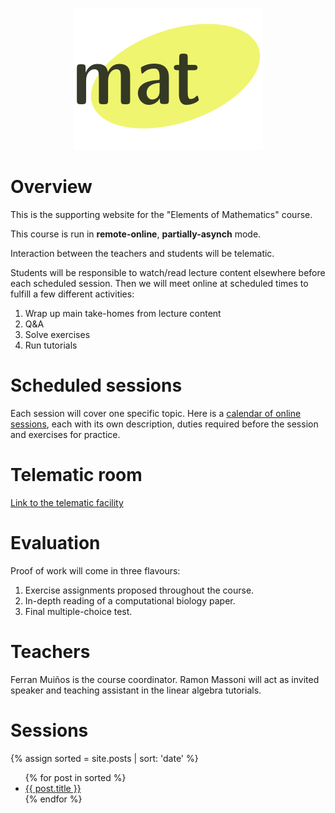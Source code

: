 <p align="center">
  <img src="images/logo-mat.png" alt="MAT's logo"/>
</p>

# Overview

This is the supporting website for the "Elements of Mathematics" course. 

This course is run in **remote-online**, **partially-asynch** mode.

Interaction between the teachers and students will be telematic. 

Students will be responsible to watch/read lecture content elsewhere before each scheduled session. 
Then we will meet online at scheduled times to fulfill a few different activities:

1. Wrap up main take-homes from lecture content
2. Q&A
3. Solve exercises
4. Run tutorials

# Scheduled sessions

Each session will cover one specific topic. Here is a [calendar of online sessions](https://some-random-link.org), 
each with its own description, duties required before the session and exercises for practice.

# Telematic room

[Link to the telematic facility](https://some-random-link.org)

# Evaluation

Proof of work will come in three flavours:

1. Exercise assignments proposed throughout the course.
2. In-depth reading of a computational biology paper.
3. Final multiple-choice test.

# Teachers

Ferran Muiños is the course coordinator.
Ramon Massoni will act as invited speaker and teaching assistant in the linear algebra tutorials.

# Sessions

{% assign sorted = site.posts | sort: 'date' %}
<ul>
  {% for post in sorted %}
    <li>
      <a href="{{site.baseurl}}{{ post.url }}">{{ post.title }}</a>
    </li>
  {% endfor %}
</ul>

